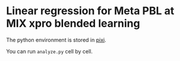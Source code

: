 # Linear regression for Meta PBL at MIX xpro blended learning

The python environment is stored in [pixi](https://pixi.sh).

You can run `analyze.py` cell by cell.
